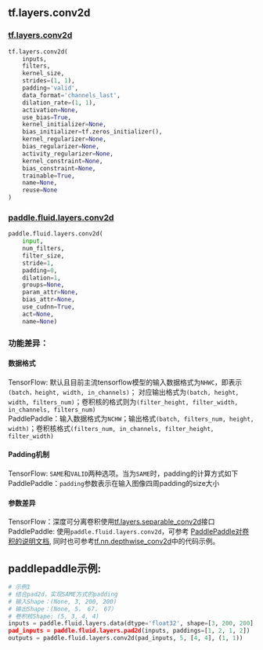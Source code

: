
## tf.layers.conv2d

### [tf.layers.conv2d](https://www.tensorflow.org/api_docs/python/tf/layers/conv2d)
``` python
tf.layers.conv2d(
    inputs,
    filters,
    kernel_size,
    strides=(1, 1),
    padding='valid',
    data_format='channels_last',
    dilation_rate=(1, 1),
    activation=None,
    use_bias=True,
    kernel_initializer=None,
    bias_initializer=tf.zeros_initializer(),
    kernel_regularizer=None,
    bias_regularizer=None,
    activity_regularizer=None,
    kernel_constraint=None,
    bias_constraint=None,
    trainable=True,
    name=None,
    reuse=None
)
```

### [paddle.fluid.layers.conv2d](http://paddlepaddle.org/documentation/docs/zh/1.3/api_cn/layers_cn.html#paddle.fluid.layers.conv2d)
``` python
paddle.fluid.layers.conv2d(
    input, 
    num_filters, 
    filter_size, 
    stride=1, 
    padding=0, 
    dilation=1, 
    groups=None, 
    param_attr=None, 
    bias_attr=None, 
    use_cudnn=True, 
    act=None, 
    name=None)
```

### 功能差异：

#### 数据格式

TensorFlow: 默认且目前主流tensorflow模型的输入数据格式为`NHWC`，即表示`(batch，height, width, in_channels)`；
对应输出格式为`(batch, height, width, filters_num)`；卷积核的格式则为`(filter_height, filter_width, in_channels, filters_num)`  
PaddlePaddle：输入数据格式为`NCHW`；输出格式`(batch, filters_num, height, width)`；卷积核格式`(filters_num, in_channels, filter_height, filter_width)`

#### Padding机制
TensorFlow: `SAME`和`VALID`两种选项。当为`SAME`时，padding的计算方式如下
PaddlePaddle：`padding`参数表示在输入图像四周padding的size大小

#### 参数差异
TensorFlow：深度可分离卷积使用[tf.layers.separable_conv2d](https://www.tensorflow.org/api_docs/python/tf/layers/separable_conv2d)接口
PaddlePaddle: 使用`paddle.fluid.layers.conv2d`，可参考
[PaddlePaddle对卷积的说明文档](http://paddlepaddle.org/documentation/docs/zh/1.3/api_guides/low_level/layers/conv.html), 同时也可参考[tf.nn.depthwise_conv2d](https://github.com/PaddlePaddle/X2Paddle/blob/doc/tensorflow2fluid/doc/tf.nn.conv2d)中的代码示例。

## paddlepaddle示例:
```python
# 示例1 
# 结合pad2d，实现SAME方式的padding
# 输入Shape：(None, 3, 200, 200)
# 输出Shape：(None, 5， 67， 67）
# 卷积核Shape: (5, 3, 4, 4)
inputs = paddle.fluid.layers.data(dtype='float32', shape=[3, 200, 200], name='inputs)
pad_inputs = paddle.fluid.layers.pad2d(inputs, paddings=[1, 2, 1, 2])
outputs = paddle.fluid.layers.conv2d(pad_inputs, 5, [4, 4], (1, 1))
